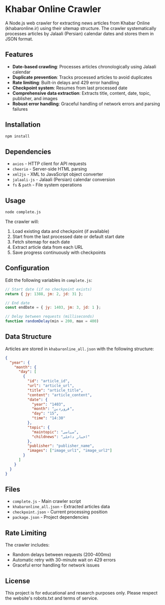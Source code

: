 # Khabar Online Crawler

A Node.js web crawler for extracting news articles from Khabar Online (khabaronline.ir) using their sitemap structure. The crawler systematically processes articles by Jalaali (Persian) calendar dates and stores them in JSON format.

## Features

- **Date-based crawling**: Processes articles chronologically using Jalaali calendar
- **Duplicate prevention**: Tracks processed articles to avoid duplicates
- **Rate limiting**: Built-in delays and 429 error handling
- **Checkpoint system**: Resumes from last processed date
- **Comprehensive data extraction**: Extracts title, content, date, topic, publisher, and images
- **Robust error handling**: Graceful handling of network errors and parsing failures

## Installation

```bash
npm install
```

## Dependencies

- `axios` - HTTP client for API requests
- `cheerio` - Server-side HTML parsing
- `xml2js` - XML to JavaScript object converter
- `jalaali-js` - Jalaali (Persian) calendar conversion
- `fs` & `path` - File system operations

## Usage

```bash
node complete.js
```

The crawler will:
1. Load existing data and checkpoint (if available)
2. Start from the last processed date or default start date
3. Fetch sitemap for each date
4. Extract article data from each URL
5. Save progress continuously with checkpoints

## Configuration

Edit the following variables in `complete.js`:

```javascript
// Start date (if no checkpoint exists)
return { jy: 1388, jm: 2, jd: 31 };

// End date
const endDate = { jy: 1403, jm: 3, jd: 1 };

// Delay between requests (milliseconds)
function randomDelay(min = 200, max = 400)
```

## Data Structure

Articles are stored in `khabaronline_all.json` with the following structure:

```json
{
  "year": {
    "month": {
      "day": [
        {
          "id": "article_id",
          "url": "article_url",
          "title": "article_title",
          "content": "article_content",
          "date": {
            "year": "1403",
            "month": "فروردین",
            "day": "15",
            "time": "14:30"
          },
          "topic": {
            "maintopic": "سیاسی",
            "childnews": "اخبار داخلی"
          },
          "publisher": "publisher_name",
          "images": ["image_url1", "image_url2"]
        }
      ]
    }
  }
}
```

## Files

- `complete.js` - Main crawler script
- `khabaronline_all.json` - Extracted articles data
- `checkpoint.json` - Current processing position
- `package.json` - Project dependencies

## Rate Limiting

The crawler includes:
- Random delays between requests (200-400ms)
- Automatic retry with 30-minute wait on 429 errors
- Graceful error handling for network issues

## License

This project is for educational and research purposes only. Please respect the website's robots.txt and terms of service.